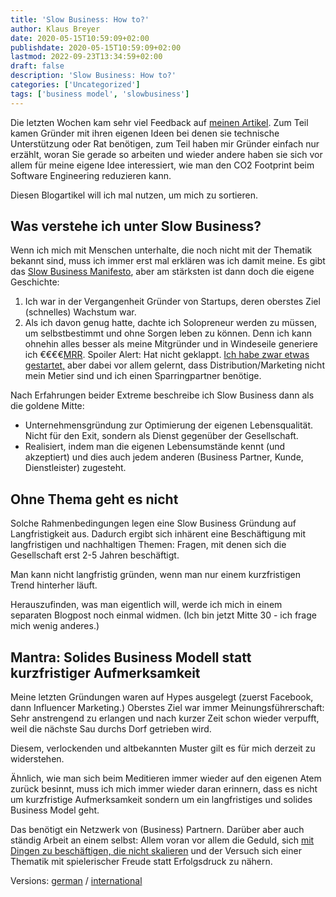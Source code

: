 ```yaml
---
title: 'Slow Business: How to?'
author: Klaus Breyer
date: 2020-05-15T10:59:09+02:00
publishdate: 2020-05-15T10:59:09+02:00
lastmod: 2022-09-23T13:34:59+02:00
draft: false
description: 'Slow Business: How to?'
categories: ['Uncategorized']
tags: ['business model', 'slowbusiness']
---
```




Die letzten Wochen kam sehr viel Feedback auf [meinen Artikel](../20200416slow-business-climate-tech). Zum Teil kamen Gründer mit ihren eigenen Ideen bei denen sie technische Unterstützung oder Rat benötigen, zum Teil haben mir Gründer einfach nur erzählt, woran Sie gerade so arbeiten und wieder andere haben sie sich vor allem für meine eigene Idee interessiert, wie man den CO2 Footprint beim Software Engineering reduzieren kann.

Diesen Blogartikel will ich mal nutzen, um mich zu sortieren.
  ## Was verstehe ich unter Slow Business?
Wenn ich mich mit Menschen unterhalte, die noch nicht mit der Thematik bekannt sind, muss ich immer erst mal erklären was ich damit meine. Es gibt das [Slow Business Manifesto](https://www.mnn.com/money/sustainable-business-practices/stories/slow-business-a-manifesto-for-reclaiming-our-lives), aber am stärksten ist dann doch die eigene Geschichte:
  <!-- wp:list {"ordered":true} -->
1. Ich war in der Vergangenheit Gründer von Startups, deren oberstes Ziel (schnelles) Wachstum war.
1. Als ich davon genug hatte, dachte ich Solopreneur werden zu müssen, um selbstbestimmt und ohne Sorgen leben zu können. Denn ich kann ohnehin alles besser als meine Mitgründer und in Windeseile generiere ich €€€€[MRR](https://en.wikipedia.org/wiki/Revenue_stream#Recurring_revenue). Spoiler Alert: Hat nicht geklappt. [Ich habe zwar etwas gestartet,](../20200331cloudlog) aber dabei vor allem gelernt, dass Distribution/Marketing nicht mein Metier sind und ich einen Sparringpartner benötige.


Nach Erfahrungen beider Extreme beschreibe ich Slow Business dann als die goldene Mitte:

- Unternehmensgründung zur Optimierung der eigenen Lebensqualität. Nicht für den Exit, sondern als Dienst gegenüber der Gesellschaft.
- Realisiert, indem man die eigenen Lebensumstände kennt (und akzeptiert) und dies auch jedem anderen (Business Partner, Kunde, Dienstleister) zugesteht.

 ## Ohne Thema geht es nicht
Solche Rahmenbedingungen legen eine Slow Business Gründung auf Langfristigkeit aus.
Dadurch ergibt sich inhärent eine Beschäftigung mit langfristigen und nachhaltigen Themen: Fragen, mit denen sich die Gesellschaft erst 2-5 Jahren beschäftigt.
  <!-- wp:quote {"className":"is-style-large"} -->
Man kann nicht langfristig gründen, wenn man nur einem kurzfristigen Trend hinterher läuft.

Herauszufinden, was man eigentlich will, werde ich mich in einem separaten Blogpost noch einmal widmen. (Ich bin jetzt Mitte 30 - ich frage mich wenig anderes.)
  ## Mantra: Solides Business Modell statt kurzfristiger Aufmerksamkeit
Meine letzten Gründungen waren auf Hypes ausgelegt (zuerst Facebook, dann Influencer Marketing.) Oberstes Ziel war immer Meinungsführerschaft: Sehr anstrengend zu erlangen und nach kurzer Zeit schon wieder verpufft, weil die nächste Sau durchs Dorf getrieben wird.

Diesem, verlockenden und altbekannten Muster gilt es für mich derzeit zu widerstehen.

Ähnlich, wie man sich beim Meditieren immer wieder auf den eigenen Atem zurück besinnt, muss ich mich immer wieder daran erinnern, dass es nicht um kurzfristige Aufmerksamkeit sondern um ein langfristiges und solides Business Model geht.

Das benötigt ein Netzwerk von (Business) Partnern. Darüber aber auch ständig Arbeit an einem selbst: Allem voran vor allem die Geduld, sich [mit Dingen zu beschäftigen, die nicht skalieren](http://paulgraham.com/ds.html) und der Versuch sich einer Thematik mit spielerischer Freude statt Erfolgsdruck zu nähern.
  <!-- wp:paragraph {"align":"right"} -->
Versions: [german](../20200515slow-business-how-to-) / [international](../20200515slow-business-how-to-)

